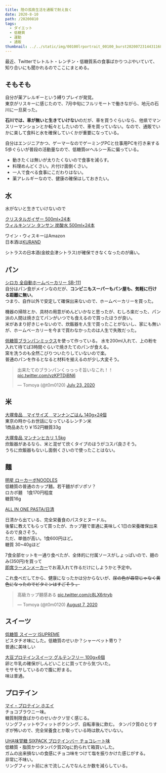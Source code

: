 ```yaml
---
title: 陸の孤島生活を通販で耐え抜く
date: 2020-8-10
path: /20200810
tags:
  - ダイエット
  - 低糖質
  - 運動
  - 通販
thumbnail: ../../static/img/00100lrportrait_00100_burst20200723144311685_cover.jpg
---
```


最近、Twitterでレトルト・レンチン・低糖質系の食事ばかりつぶやいていて、知り合いにも聞かれるのでここにまとめる。

## そもそも

自分が薬アレルギーという縛りプレイが発覚。\
東京がリスキーに感じたので、7月中旬にフルリモートで働きながら、地元の石川に一旦戻った。

**石川では、車が無いと生きていけない**のだが、車を買うぐらいなら、他県でマンスリーマンションとか転々としたいので、車を買っていない。なので、通販でいかに楽して食料と水を確保していくかが重要になっている。

自分はエンジニアかつ、ゲーマーなのでゲーミングPCと仕事用PCを行き来する5歩ぐらいが普段の活動量なので、低糖質orヘルシー系に偏っている。  

* 動きたくは無いが太りたくないので食事を減らす。
* 料理めんどくさい。片付け面倒くさい。
* 一人で食べる食事にこだわりはない。
* 薬アレルギーなので、健康の確保はしておきたい。

## 水

水がないと生きていけないので

[クリスタルガイザー 500ml×24本 ](https://amzn.to/3kt2xkL)\
[ウィルキンソン タンサン 炭酸水 500ml×24本](https://amzn.to/3gI7zHX)

ワイン・ウィスキーはAmazon\
日本酒は[KURAND](https://kurand.jp/)  

シトラスの日本酒(金紋会津シトラス)が確保できなくなったのが痛い。

## パン

[シロカ 全自動ホームベーカリー SB-111](https://amzn.to/3iswijE)\
自分はパン食がメインなのだが、**コンビニもスーパーもパン屋も、気軽に行ける距離に無い**。\
つまり、自作以外で安定して確保出来ないので、ホームベーカリーを買った。  

機器の掃除とか、具材の用意がめんどいかなと思ったが、むしろ楽だった、パン派の人間は焼き立てパンがいつでも食えるので買ったほうが良い。\
米があまり好きじゃないので、炊飯器を人生で買ったことがないし、家にも無いが、ホームベーカリーを今まで買わなかったのは人生で失敗だった。

[低糖質ブランパンミックス](https://amzn.to/2DEZa9R)を使って作っている。
水を200ml入れて、上の粉を入れて待てば3時間ぐらいで焼きたてのパンが食える。\
窯を洗うのも全然こびりついたりしていないので楽。\
普通のパンを作るとなると材料を揃えるのが少し大変そう。  

<blockquote class="twitter-tweet"><p lang="ja" dir="ltr">出来たてのブランパンくっっっそ旨いなこれ！！ <a href="https://t.co/vzKPTDjBN6">pic.twitter.com/vzKPTDjBN6</a></p>&mdash; Tomoya (@t0m0120) <a href="https://twitter.com/t0m0120/status/1286175451736444930?ref_src=twsrc%5Etfw">July 23, 2020</a></blockquote> <script async src="https://platform.twitter.com/widgets.js" charset="utf-8"></script>

## 米

[大塚食品　マイサイズ　マンナンごはん 140g×24個](https://amzn.to/33JHNiA)\
東京の時からお世話になっているレンチン米\
1商品あたり￥152円糖質33g

[大塚食品 マンナンヒカリ 1.5kg ](https://amzn.to/2DNZy5G)\
炊飯器があるなら、米と混ぜて炊くタイプのほうがコスパ良さそう。\
うちに炊飯器もないし面倒くさいので使ったことはない。

## 麺

[明星 ローカーボNOODLES](https://amzn.to/30Fbtvx)\
低糖質の普通のカップ麺。若干麺がポソポソ？\
ロカボ麺　1食170円程度\
糖質16g

[ALL IN ONE PASTA/日清](https://www.allinseries.jp/)

日清から出ている、完全栄養食のパスタとヌードル。\
後輩に教えてもらって買ったが、カップ麺で普通に美味しく1日の栄養確保出来るので良さそう。\
ただ、単価が高い。1食600円ほど。\
糖質 30~40gほど

7食全部セットを一通り食べたが、全体的に付属ソースがしょっぱいので、麺のみ(350円)を買って\
[即席ラーメンメーカー](https://amzn.to/3abb6f9)でお湯入れて作るだけにしようかと予定中。

これ食べだしてから、健康になったかは分からないが、~~尿の色が尋常じゃなく黄色になったのでビタミンはすごそう
。~~

<blockquote class="twitter-tweet"><p lang="ja" dir="ltr">高級カップ麺感ある <a href="https://t.co/c8LX6rtryb">pic.twitter.com/c8LX6rtryb</a></p>&mdash; Tomoya (@t0m0120) <a href="https://twitter.com/t0m0120/status/1291590340755861505?ref_src=twsrc%5Etfw">August 7, 2020</a></blockquote> <script async src="https://platform.twitter.com/widgets.js" charset="utf-8"></script>

## スイーツ

[低糖質 スイーツ ISUPREME](https://amzn.to/2XHZv2s)\
ピスタチオ味にした。低糖質のせいか？シャーベット寄り？\
普通に美味しい

[大豆プロテインスイーツ グルテンフリー 100g×6個](https://amzn.to/31uaRrC)\
卵と牛乳の確保がしんどいことに買ってから気づいた。\
モサモサしているので腹に貯まる。\
味は普通。

## プロテイン

[マイ・プロテイン ホエイ](https://amzn.to/31HvYqS)\
チョコブラウニー味。\
糖質制限食ばかりのせいかクソ甘く感じる。\
リングフィットやフィットボクシング、自転車後に飲む。
タンパク質のとりすぎが怖いので、完全栄養食とか取っている時は飲んでいない。

[UHA味覚糖 SIXPACK プロテインバー チョコレート味](https://amzn.to/2F9v3rt)\
低糖質・脂質かつタンパク質20gに釣られて箱買いした。\
ガムの出来損ないの食感にチョコ味をつけて塩を振りかけた感じがする。\
非常に不味い。\
リングフィット前に水で流しこんでなんとか数を減らしている。
